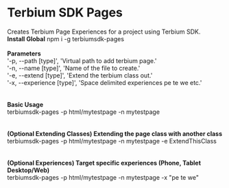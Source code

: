 # Terbium SDK Pages
Creates Terbium Page Experiences for a project using Terbium SDK.\
**Install Global** 
npm i -g terbiumsdk-pages\
\
**Parameters**\
'-p, --path [type]', 'Virtual path to add terbium page.'\
'-n, --name [type]', 'Name of the file to create.'\
'-e, --extend [type]', 'Extend the terbium class out.'\
'-x, --experience [type]', 'Space delimited experiences pe te we etc.'\
\
\
**Basic Usage**\
terbiumsdk-pages -p html/mytestpage -n mytestpage
\
\
\
**(Optional Extending Classes) Extending the page class with another class**\
terbiumsdk-pages -p html/mytestpage -n mytestpage -e ExtendThisClass
\
\
\
**(Optional Experiences) Target specific experiences (Phone, Tablet Desktop/Web)**\
terbiumsdk-pages -p html/mytestpage -n mytestpage -x "pe te we"



